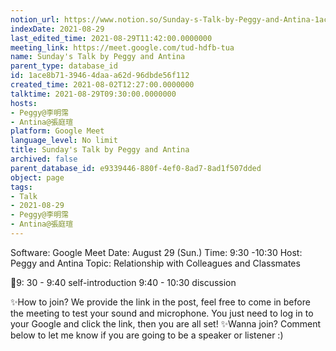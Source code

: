```yaml
---
notion_url: https://www.notion.so/Sunday-s-Talk-by-Peggy-and-Antina-1ace8b7139464daaa62d96dbde56f112
indexDate: 2021-08-29
last_edited_time: 2021-08-29T11:42:00.0000000
meeting_link: https://meet.google.com/tud-hdfb-tua
name: Sunday's Talk by Peggy and Antina
parent_type: database_id
id: 1ace8b71-3946-4daa-a62d-96dbde56f112
created_time: 2021-08-02T12:27:00.0000000
talktime: 2021-08-29T09:30:00.0000000
hosts:
- Peggy@李明霈
- Antina@張庭瑄
platform: Google Meet
language_level: No limit
title: Sunday's Talk by Peggy and Antina
archived: false
parent_database_id: e9339446-880f-4ef0-8ad7-8ad1f507dded
object: page
tags:
- Talk
- 2021-08-29
- Peggy@李明霈
- Antina@張庭瑄
---
```


Software: Google 
Meet Date: August 29 (Sun.) Time: 9:30 -10:30
Host: Peggy and Antina Topic: Relationship with Colleagues and Classmates

📅9: 30 - 9:40 self-introduction 9:40 - 10:30 discussion

✨How to join? We provide the link in the post, feel free to come in before the meeting to test your sound and microphone. You just need to log in to your Google and click the link, then you are all set!
✨Wanna join? Comment below to let me know if you are going to be a speaker or listener :)








